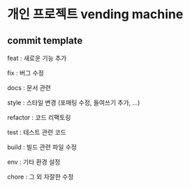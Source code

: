 # 개인 프로젝트 vending machine

## commit template

feat : 새로운 기능 추가

fix : 버그 수정

docs : 문서 관련

style : 스타일 변경 (포매팅 수정, 들여쓰기 추가, …)

refactor : 코드 리팩토링

test : 테스트 관련 코드

build : 빌드 관련 파일 수정

env : 기타 환경 설정

chore : 그 외 자잘한 수정
